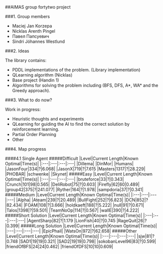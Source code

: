 ##AIMAS group fortytwo project

###1. Group members

- Maciej Jan Korzepa
- Nicklas Arenth Pingel
- Павел Папсуевич
- Sindri Jóhannes Westlund

###2. Ideas

The library contains:
  * PDDL implementations of the problem. (Library implementation)
  * QLearning algorithm (Nicklas)
  * Base project (Handin 1)
  * Algorithms for solving the problem including (BFS, DFS, A*, WA* and the Greedy approach).

###3. What to do now?

Work in progress:
  * Heuristic thoughts and experiments
  * QLearning for guiding the AI to find the correct solution by reinforcement learning.
  * Partial Order Planning
  * Other


###4. Map progress

####4.1 Single Agent
#####Difficult
|Level|Current Length|Known Optimal|Time(s)|
|:---|:---|:---|:---|
|Dillema|
|DinMor|
|Humans|
|JasonFour|334|?|6.068|
|JasonX|719|?|7.615
|Masters|1317|?|28.229|
|PHOBAR|
|schwenke|
|Skynet|
#####Easy
|Level|Current Length|Known Optimal|Time(s)|
|:---|:---|:---|:---|
|bruteforce|33|?|0.343|
|Crunch|101|98|0.565|
|DeliRobot|75|?|0.603|
|Firefly|62|60|0.489|
|group42|375|?|241.077|
|Ryther|164|?|1.978|
|sampdoria|37|?|0.341|
#####Medium
|Level|Current Length|Known Optimal|Time(s)|
|:---|:---|:---|:---|
|Alpha|
|Ateam|239|?|20.489|
|BullFight|252|?|6.823|
|DCN|852|?|82.434|
|FOAM|108|?|3.666|
|holdkaeft|188|?|5.222|
|null|91|?|0.671|
|Talos|1398|?|59.501|
|TeamNoOp|114|?|0.567|
|wallE|390|?|4.222|
#####Short Solution
|Level|Current Length|Known Optimal|Time(s)|
|:---|:---|:---|:---|
|AgentSharp|82|?|1.179
|LionFish|40|?|0.745
|RageQuit|26|?|0.399|
#####Long Solution
|Level|Current Length|Known Optimal|Time(s)|
|:---|:---|:---|:---|
|EpicPhail|
|WatsOn|972|?|62.658|
#####Other
|Level|Current Length|Known Optimal|Time(s)|
|:---|:---|:---|:---|
|sjw|81|?|0.748
|SAD1|19|19|0.321|
|SAD2|19|19|0.798|
|sokobanLevel96|83|?|0.599|
|friendOfBFS|24|24|0.462|
|friendOfDFS|10|10|0.609|